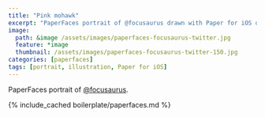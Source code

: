 ```yaml
---
title: "Pink mohawk"
excerpt: "PaperFaces portrait of @focusaurus drawn with Paper for iOS on an iPad."
image: 
  path: &image /assets/images/paperfaces-focusaurus-twitter.jpg 
  feature: *image
  thumbnail: /assets/images/paperfaces-focusaurus-twitter-150.jpg
categories: [paperfaces]
tags: [portrait, illustration, Paper for iOS]
---
```


PaperFaces portrait of [@focusaurus](https://twitter.com/focusaurus).

{% include_cached boilerplate/paperfaces.md %}
